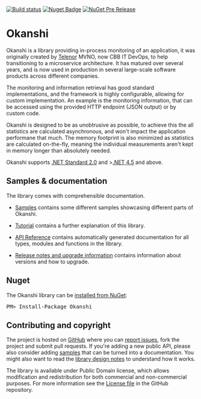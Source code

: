 [![Build status](https://ci.appveyor.com/api/projects/status/g9glkc76m1cala6b/branch/master?svg=true)](https://ci.appveyor.com/project/Mvno/okanshi/branch/master) [![Nuget Badge](https://img.shields.io/nuget/v/Okanshi.svg)](https://www.nuget.org/packages/Okanshi/) [![NuGet Pre Release](https://img.shields.io/nuget/vpre/Okanshi.svg)](https://www.nuget.org/packages/Okanshi/)



Okanshi
=======

Okanshi is a library providing in-process monitoring of an application, it was originally created by [Telenor](https://www.telenor.dk/) MVNO, now CBB IT DevOps, to help transitioning to a microservice architecture. It has matured over several years, and is now used in production in several large-scale software products across different companies.

The monitoring and information retrieval has good standard implementations, and the framework is highly configurable, allowing for custom implementation. An example is the monitoring information, that can be accessed using the provided HTTP endpoint (JSON output) or by custom code.

Okanshi is designed to be as unobtrusive as possible, to achieve this the all statistics are calculated asynchronous, and won't impact the application performane that much. The memory footprint is also minimized as statistics are calculated on-the-fly, meaning the individual measurements aren't kept in memory longer than absolutely needed.

Okanshi supports [.NET Standard 2.0](https://www.microsoft.com/net) and >[.NET 4.5](https://www.microsoft.com/net) and above.


Samples & documentation
-----------------------

The library comes with comprehensible documentation. 

 * [Samples](samples) contains some different samples showcasing different parts of Okanshi.

 * [Tutorial](documentation) contains a further explanation of this library.

 * [API Reference](http://mvno.github.io/Okanshi/reference/index.html) contains automatically generated documentation for all types, modules
   and functions in the library.

 * [Release notes and upgrade information](https://github.com/mvno/Okanshi/blob/master/RELEASE_NOTES.md) contains information about versions and how to upgrade.


Nuget
------

<div class="row">
  <div class="span1"></div>
  <div class="span6">
    <div class="well well-small" id="nuget">
      The Okanshi library can be <a href="https://nuget.org/packages/Okanshi">installed from NuGet</a>:
      <pre>PM> Install-Package Okanshi</pre>
    </div>
  </div>
  <div class="span1"></div>
</div>



Contributing and copyright
--------------------------

The project is hosted on [GitHub][gh] where you can [report issues][issues], fork 
the project and submit pull requests. If you're adding a new public API, please also 
consider adding [samples][content] that can be turned into a documentation. You might
also want to read the [library design notes][readme] to understand how it works.

The library is available under Public Domain license, which allows modification and 
redistribution for both commercial and non-commercial purposes. For more information see the 
[License file][license] in the GitHub repository. 

  [content]: https://github.com/mvno/Okanshi/tree/master/docs/content
  [gh]: https://github.com/mvno/Okanshi
  [issues]: https://github.com/mvno/Okanshi/issues
  [readme]: https://github.com/mvno/Okanshi/blob/master/README.md
  [license]: https://github.com/mvno/Okanshi/blob/master/LICENSE.txt
